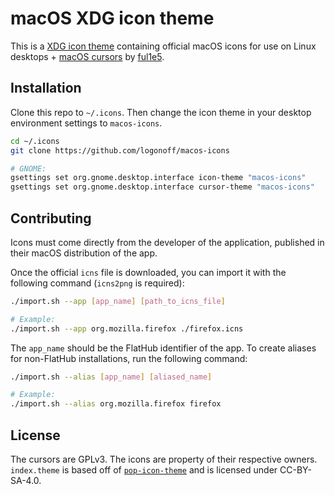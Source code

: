 # macOS XDG icon theme

This is a [XDG icon theme](https://specifications.freedesktop.org/icon-theme-spec/latest/) containing official macOS icons for use on Linux desktops + [macOS cursors](https://github.com/ful1e5/apple_cursor) by [ful1e5](https://github.com/ful1e5).

## Installation

Clone this repo to `~/.icons`. Then change the icon theme in your desktop environment settings to `macos-icons`.

```bash
cd ~/.icons
git clone https://github.com/logonoff/macos-icons

# GNOME:
gsettings set org.gnome.desktop.interface icon-theme "macos-icons"
gsettings set org.gnome.desktop.interface cursor-theme "macos-icons"
```


## Contributing

Icons must come directly from the developer of the application, published in their macOS distribution of the app.

Once the official `icns` file is downloaded, you can import it with the following command (`icns2png` is required):

```bash
./import.sh --app [app_name] [path_to_icns_file]

# Example:
./import.sh --app org.mozilla.firefox ./firefox.icns
```

The `app_name` should be the FlatHub identifier of the app. To create aliases for non-FlatHub installations,
run the following command:

```bash
./import.sh --alias [app_name] [aliased_name]

# Example:
./import.sh --alias org.mozilla.firefox firefox
```


## License

The cursors are GPLv3. The icons are property of their respective owners. `index.theme` is based off of [`pop-icon-theme`](https://github.com/pop-os/icon-theme) and is licensed under CC-BY-SA-4.0.
